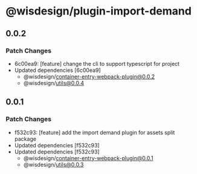 # @wisdesign/plugin-import-demand

## 0.0.2

### Patch Changes

- 6c00ea9: [feature] change the cli to support typescript for project
- Updated dependencies [6c00ea9]
  - @wisdesign/container-entry-webpack-plugin@0.0.2
  - @wisdesign/utils@0.0.4

## 0.0.1

### Patch Changes

- f532c93: [feature] add the import demand plugin for assets split package
- Updated dependencies [f532c93]
- Updated dependencies [f532c93]
  - @wisdesign/container-entry-webpack-plugin@0.0.1
  - @wisdesign/utils@0.0.3
